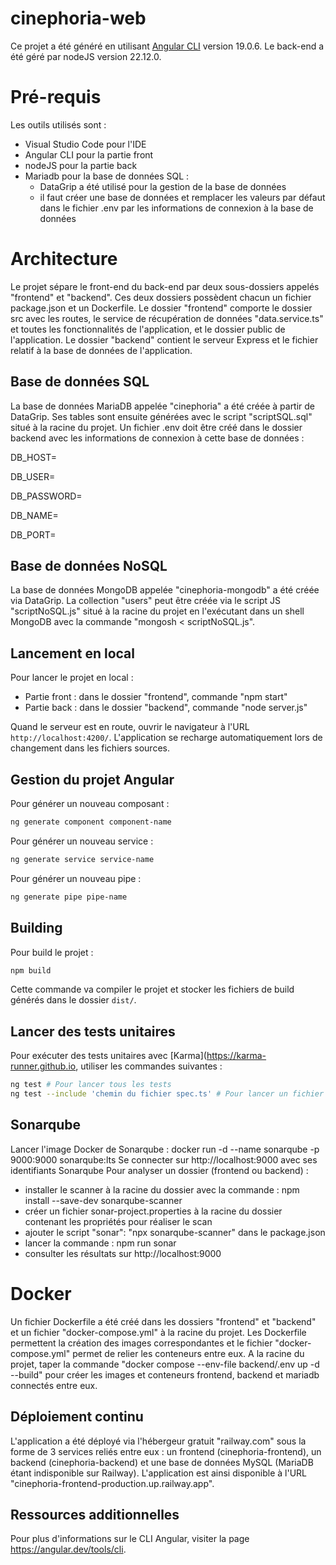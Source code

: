 # cinephoria-web

Ce projet a été généré en utilisant [Angular CLI](https://github.com/angular/angular-cli) version 19.0.6.
Le back-end a été géré par nodeJS version 22.12.0.

# Pré-requis

Les outils utilisés sont :

- Visual Studio Code pour l'IDE
- Angular CLI pour la partie front
- nodeJS pour la partie back
- Mariadb pour la base de données SQL :
  - DataGrip a été utilisé pour la gestion de la base de données
  - il faut créer une base de données et remplacer les valeurs par défaut dans le fichier .env par les informations de connexion à la base de données

# Architecture

Le projet sépare le front-end du back-end par deux sous-dossiers appelés "frontend" et "backend".
Ces deux dossiers possèdent chacun un fichier package.json et un Dockerfile.
Le dossier "frontend" comporte le dossier src avec les routes, le service de récupération de données "data.service.ts" et toutes les fonctionnalités de l'application, et le dossier public de l'application.
Le dossier "backend" contient le serveur Express et le fichier relatif à la base de données de l'application.

## Base de données SQL

La base de données MariaDB appelée "cinephoria" a été créée à partir de DataGrip.
Ses tables sont ensuite générées avec le script "scriptSQL.sql" situé à la racine du projet.
Un fichier .env doit être créé dans le dossier backend avec les informations de connexion à cette base de données :

<!-- Hôte (en général localhost) -->

DB_HOST=

 <!-- Utilisateur -->

DB_USER=

 <!-- Mot de passe -->

DB_PASSWORD=

<!-- # Nom de la base de données -->

DB_NAME=

 <!-- Port de la base de données -->

DB_PORT=

## Base de données NoSQL

La base de données MongoDB appelée "cinephoria-mongodb" a été créée via DataGrip.
La collection "users" peut être créée via le script JS "scriptNoSQL.js" situé à la racine du projet en l'exécutant dans un shell MongoDB avec la commande "mongosh < scriptNoSQL.js".

## Lancement en local

Pour lancer le projet en local :

- Partie front : dans le dossier "frontend", commande "npm start"
- Partie back : dans le dossier "backend", commande "node server.js"

Quand le serveur est en route, ouvrir le navigateur à l'URL `http://localhost:4200/`. L'application se recharge automatiquement lors de changement dans les fichiers sources.

## Gestion du projet Angular

Pour générer un nouveau composant :

```bash
ng generate component component-name
```

Pour générer un nouveau service :

```bash
ng generate service service-name
```

Pour générer un nouveau pipe :

```bash
ng generate pipe pipe-name
```

## Building

Pour build le projet :

```bash
npm build
```

Cette commande va compiler le projet et stocker les fichiers de build générés dans le dossier `dist/`.

## Lancer des tests unitaires

Pour exécuter des tests unitaires avec [Karma](https://karma-runner.github.io, utiliser les commandes suivantes :

```bash
ng test # Pour lancer tous les tests
ng test --include 'chemin du fichier spec.ts' # Pour lancer un fichier de test précis
```

## Sonarqube

Lancer l'image Docker de Sonarqube : docker run -d --name sonarqube -p 9000:9000 sonarqube:lts
Se connecter sur http://localhost:9000 avec ses identifiants Sonarqube
Pour analyser un dossier (frontend ou backend) :

- installer le scanner à la racine du dossier avec la commande : npm install --save-dev sonarqube-scanner
- créer un fichier sonar-project.properties à la racine du dossier contenant les propriétés pour réaliser le scan
- ajouter le script "sonar": "npx sonarqube-scanner" dans le package.json
- lancer la commande : npm run sonar
- consulter les résultats sur http://localhost:9000

# Docker

Un fichier Dockerfile a été créé dans les dossiers "frontend" et "backend" et un fichier "docker-compose.yml" à la racine du projet. Les Dockerfile permettent la création des images correspondantes et le fichier "docker-compose.yml" permet de relier les conteneurs entre eux.
A la racine du projet, taper la commande "docker compose --env-file backend/.env up -d --build" pour créer les images et conteneurs frontend, backend et mariadb connectés entre eux.

## Déploiement continu

L'application a été déployé via l'hébergeur gratuit "railway.com" sous la forme de 3 services reliés entre eux : un frontend (cinephoria-frontend), un backend (cinephoria-backend) et une base de données MySQL (MariaDB étant indisponible sur Railway).
L'application est ainsi disponible à l'URL "cinephoria-frontend-production.up.railway.app".

## Ressources additionnelles

Pour plus d'informations sur le CLI Angular, visiter la page https://angular.dev/tools/cli.
